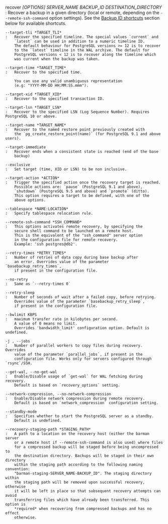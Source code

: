 recover *\[OPTIONS\]* *SERVER_NAME* *BACKUP_ID* *DESTINATION_DIRECTORY*
:   Recover a backup in a given directory (local or remote, depending
    on the `--remote-ssh-command` option settings).
    See the [Backup ID shortcuts](#shortcuts) section below for available shortcuts.

    --target-tli *TARGET_TLI*
    :   Recover the specified timeline. The special values `current` and
        `latest` can be used in addition to a numeric timeline ID.
        The default behaviour for PostgreSQL versions >= 12 is to recover
        to the `latest` timeline in the WAL archive. The default for
        PostgreSQL versions < 12 is to recover along the timeline which
        was current when the backup was taken.

    --target-time *TARGET_TIME*
    :   Recover to the specified time.

        You can use any valid unambiguous representation
        (e.g: "YYYY-MM-DD HH:MM:SS.mmm").

    --target-xid *TARGET_XID*
    :   Recover to the specified transaction ID.

    --target-lsn *TARGET_LSN*
    :   Recover to the specified LSN (Log Sequence Number). Requires PostgreSQL 10 or above.

    --target-name *TARGET_NAME*
    :   Recover to the named restore point previously created with
        the `pg_create_restore_point(name)` (for PostgreSQL 9.1 and above users).

    --target-immediate
    :   Recover ends when a consistent state is reached (end of the base
        backup)

    --exclusive
    :   Set target (time, XID or LSN) to be non inclusive.

    --target-action *ACTION*
    :   Trigger the specified action once the recovery target is reached.
        Possible actions are: `pause` (PostgreSQL 9.1 and above),
        `shutdown` (PostgreSQL 9.5 and above) and `promote` (ditto).
        This option requires a target to be defined, with one of the
        above options.

    --tablespace *NAME:LOCATION*
    :   Specify tablespace relocation rule.

    --remote-ssh-command *SSH_COMMAND*
    :   This options activates remote recovery, by specifying the
        secure shell command to be launched on a remote host.
        This is the equivalent of the "ssh_command" server option
        in the configuration file for remote recovery.
        Example: 'ssh postgres@db2'.

    --retry-times *RETRY_TIMES*
    :   Number of retries of data copy during base backup after
        an error. Overrides value of the parameter `basebackup_retry_times`,
        if present in the configuration file.

    --no-retry
    :   Same as `--retry-times 0`

    --retry-sleep
    :   Number of seconds of wait after a failed copy, before retrying.
        Overrides value of the parameter `basebackup_retry_sleep`,
        if present in the configuration file.

    --bwlimit KBPS
    :   maximum transfer rate in kilobytes per second.
        A value of 0 means no limit.
        Overrides 'bandwidth_limit' configuration option. Default is undefined.

    -j , --jobs
    :   Number of parallel workers to copy files during recovery. Overrides
        value of the parameter `parallel_jobs`, if present in the
        configuration file. Works only for servers configured through `rsync`/SSH.

    --get-wal, --no-get-wal
    :   Enable/Disable usage of `get-wal` for WAL fetching during recovery.
        Default is based on `recovery_options` setting.

    --network-compression, --no-network-compression
    :   Enable/Disable network compression during remote recovery.
        Default is based on `network_compression` configuration setting.

    --standby-mode
    :   Specifies whether to start the PostgreSQL server as a standby.
        Default is undefined.

    --recovery-staging-path *STAGING_PATH*
    :   A path to a location on the recovery host (either the barman server
        or a remote host if --remote-ssh-command is also used) where files
        for a compressed backup will be staged before being uncompressed to
        the destination directory. Backups will be staged in their own directory
        within the staging path according to the following naming convention:
        "barman-staging-SERVER_NAME-BACKUP_ID". The staging directory within
        the staging path will be removed upon successful recovery, otherwise
        it will be left in place so that subsequent recovery attempts can avoid
        transferring files which have already been transferred. This option is
        *required* when recovering from compressed backups and has no effect
        otherwise.
